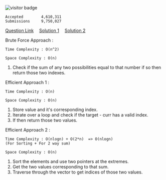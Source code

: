 ![visitor badge](https://visitor-badge.glitch.me/badge?page_id=yvrakesh.Leetcode-0001)

    Accepted        4,610,311
    Submissions     9,750,027
[Question Link](https://leetcode.com/problems/two-sum/) &emsp;[Solution 1](https://github.com/yvrakesh/Leetcode/blob/main/code/0001/sol1.cpp) &emsp;[Solution 2](https://github.com/yvrakesh/Leetcode/blob/main/code/0001/sol2.cpp)

Brute Force Approach :

    Time Complexity : O(n^2)

    Space Complexity : O(n)
1. Check if the sum of any two possibilities equal to that number if so then return those two indexes.

Efficient Approach 1 :

    Time Complexity : O(n)

    Space Complexity : O(n)
1. Store value and it's corresponding index.
2. Iterate over a loop and check if the target - curr has a valid index.
3. If then return those two values.

Efficient Approach 2 :

    Time Complexity : O(nlogn) + O(2*n)  => O(nlogn) 
    (For Sorting + For 2 way sum)

    Space Complexity : O(n)
                 
1. Sort the elements and use two pointers at the extremes.
2. Get the two values corresponding to that sum.
3. Traverse through the vector to get indices of those two values. 